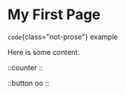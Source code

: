 # My First Page

`code`{class="not-prose"} example

Here is some content.

::counter
::

::button
oo
::